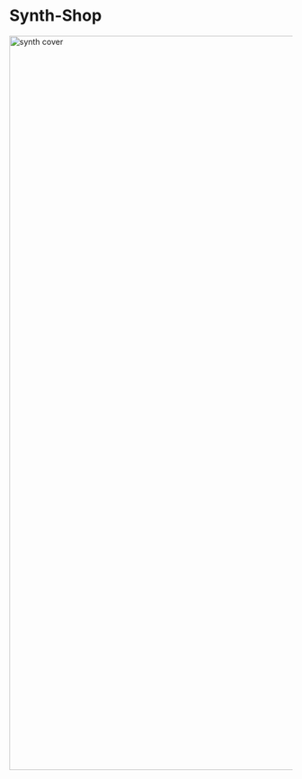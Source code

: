 # Synth-Shop
<img width="1306" alt="synth cover" src="https://user-images.githubusercontent.com/10698943/218511716-96a75e69-8041-46ae-ab40-69ca1e068897.png">
